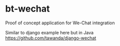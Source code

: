 # bt-wechat
Proof of concept application for We-Chat integration

Similar to django example here but in Java
https://github.com/tawanda/django-wechat
